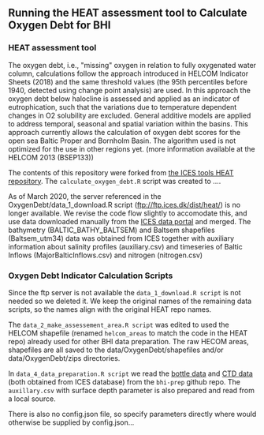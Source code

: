 ## Running the HEAT assessment tool to Calculate Oxygen Debt for BHI

### HEAT assessment tool
The oxygen debt, i.e., "missing" oxygen in relation to fully oxygenated water column, calculations follow the approach introduced in HELCOM Indicator Sheets (2018) and the same threshold values (the 95th percentiles before 1940, detected using change point analysis) are used. In this approach the oxygen debt below halocline is assessed and applied as an indicator of eutrophication, such that the variations due to temperature dependent changes in O2 solubility are excluded. General additive models are applied to address temporal, seasonal and spatial variation within the basins. This approach currently allows the calculation of oxygen debt scores for the open sea Baltic Proper and Bornholm Basin. The algorithm used is not optimized for the use in other regions yet. (more information available at the HELCOM 2013 (BSEP133))

The contents of this repository were forked from [the ICES tools HEAT repository](https://github.com/ices-tools-prod/HEAT). The `calculate_oxygen_debt.R` script was created to ....

As of March 2020, the server referenced in the OxygenDebt/data_1_download.R script (ftp://ftp.ices.dk/dist/heat/) is no longer available. We  revise the code flow slightly to accomodate this, and use data downloaded manually from the [ICES data portal](https://ocean.ices.dk/HydChem/HydChem.aspx?plot=yes) and merged. The bathymetry (BALTIC_BATHY_BALTSEM) and Baltsem shapefiles (Baltsem_utm34) data was obtained from ICES together with auxiliary information about salinity profiles (auxiliary.csv) and timeseries of Baltic Inflows (MajorBalticInflows.csv) and nitrogen (nitrogen.csv)

### Oxygen Debt Indicator Calculation Scripts

Since the ftp server is not available the `data_1_download.R script` is not needed so we deleted it. We keep the original names of the remaining data scripts, so the names align with the original HEAT repo names. 


The `data_2_make_assessement_area.R script` was edited to used the HELCOM shapefile (renamed `helcom_areas` to match the code in the HEAT repo) already used for other BHI data preparation. The raw HECOM areas, shapefiles are all saved to the data/OxygenDebt/shapefiles and/or data/OxygenDebt/zips directories.

In `data_4_data_preparation.R script` we read the [bottle data](https://raw.githubusercontent.com/OHI-Science/bhi-prep/master/data/CW/eutrophication/v2019/intermediate/ox_merged_rawdata.csv) and [CTD data](https://raw.githubusercontent.com/OHI-Science/bhi-prep/master/data/CW/eutrophication/v2019/intermediate/ctd_merged_rawdata.csv) (both obtained from ICES database) from the `bhi-prep` github repo. The `auxillary.csv` with surface depth parameter is also prepared and read from a local source.

There is also no config.json file, so specify parameters directly where would otherwise be supplied by config.json...
